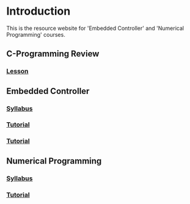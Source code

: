 # Introduction

This is the resource website for 'Embedded Controller' and 'Numerical Programming' courses.

## C-Programming Review

### [Lesson](https://ykkim.gitbook.io/ec/c-programming/c-programming-review)

## Embedded Controller

### [Syllabus](course/syllabus.md)
### [Tutorial](course/tutorial/README.md)
### [Tutorial](https://ykkim.gitbook.io/ec/course/tutorial)

## Numerical Programming

### [Syllabus](numerical-programming/syllabus.md)

### [Tutorial](numerical-programming/ta-tutorial/README.md)
